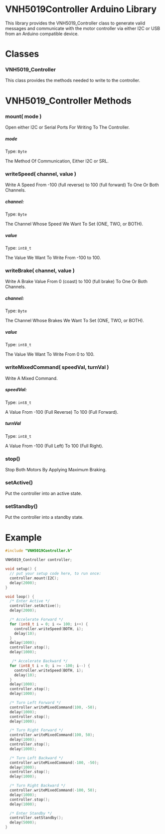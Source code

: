 # VNH5019Controller Arduino Library
This library provides the VNH5019_Controller class to generate valid messages and communicate with the
motor controller via either I2C or USB from an Arduino compatible device.

# Classes
### VNH5019_Controller

This class provides the methods needed to write to the controller.  

# VNH5019_Controller Methods
### mount( mode )
Open either I2C or Serial Ports For Writing To The Controller.  
##### mode

Type: `Byte`  

The Method Of Communication, Either I2C or SRL.  

### writeSpeed( channel, value )
Write A Speed From -100 (full reverse) to 100 (full forward) To One Or Both Channels.  
##### channel: 

Type: `Byte`  

The Channel Whose Speed We Want To Set (ONE, TWO, or BOTH).  

##### value 

Type: `int8_t`  

The Value We Want To Write From -100 to 100.  

### writeBrake( channel, value )
Write A Brake Value From 0 (coast) to 100 (full brake) To One Or Both Channels.  
##### channel: 

Type: `Byte`  

The Channel Whose Brakes We Want To Set (ONE, TWO, or BOTH).  

##### value 

Type: `int8_t`  

The Value We Want To Write From 0 to 100.  

### writeMixedCommand( speedVal, turnVal )
Write A Mixed Command.  
##### speedVal: 

Type: `int8_t`  

A Value From -100 (Full Reverse) To 100 (Full Forward).  

##### turnVal 

Type: `int8_t`  

A Value From -100 (Full Left) To 100 (Full Right).  

### stop()  
Stop Both Motors By Applying Maximum Braking.  

### setActive()  
Put the controller into an active state.  

### setStandby()  
Put the controller into a standby state.  

# Example
```cpp
#include "VNH5019Controller.h"

VNH5019_Controller controller;

void setup() {
  // put your setup code here, to run once:
  controller.mount(I2C);
  delay(2000);
}

void loop() {
  /* Enter Active */
  controller.setActive();
  delay(2000);

  /* Accelerate Forward */
  for (int8_t i = 0; i <= 100; i++) {
    controller.writeSpeed(BOTH, i);
    delay(10);
  }
  delay(1000);
  controller.stop();
  delay(1000);

   /* Accelerate Backward */
  for (int8_t i = 0; i >= -100; i--) {
    controller.writeSpeed(BOTH, i);
    delay(10);
  }
  delay(1000);
  controller.stop();
  delay(1000);

  /* Turn Left Forward */
  controller.writeMixedCommand(100, -50);
  delay(1000);
  controller.stop();
  delay(1000);

  /* Turn Right Forward */
  controller.writeMixedCommand(100, 50);
  delay(1000);
  controller.stop();
  delay(1000);

  /* Turn Left Backward */
  controller.writeMixedCommand(-100, -50);
  delay(1000);
  controller.stop();
  delay(1000);

  /* Turn Right Backward */
  controller.writeMixedCommand(-100, 50);
  delay(1000);
  controller.stop();
  delay(1000);

  /* Enter Standby */
  controller.setStandby();
  delay(5000);
}
```
